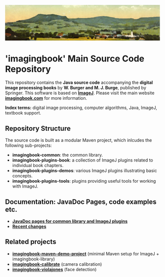 ![frankenburg-1918-960x200k.png](docs/img/443892583-frankenburg-1918-960x200k.png)

# 'imagingbook' Main Source Code Repository

This repository contains the **Java source code** accompanying the 
**digital image processing books** by **W. Burger and M. J. Burge**, 
published by Springer. This software is based on **[ImageJ](http://rsbweb.nih.gov/ij/index.html)**.
Please visit the main website **[imagingbook.com](https://imagingbook.com/)** for more information.

**Index terms:** digital image processing, computer algorithms, Java, ImageJ, textbook support.

## Repository Structure

The source code is built as a modular Maven project, which inlcudes the following sub-projects:

* **imagingbook-common**: the common library.
* **imagingbook-plugins-book**: a collection of ImageJ plugins related to individual book chapters.
* **imagingbook-plugins-demos**: various ImageJ plugins illustrating basic concepts.
* **imagingbook-plugins-tools**: plugins providing useful tools for working with ImageJ.

## Documentation: JavaDoc Pages, code examples etc.

* [**JavaDoc pages for common library and ImageJ plugins**](https://imagingbook.github.io/imagingbook-doc/)
* [**Recent changes**](CHANGES.md)


## Related projects

* **[imagingbook-maven-demo-project](https://github.com/imagingbook/imagingbook-maven-demo-project)** (minimal Maven setup for ImageJ + imagingbook-library)
* **[imagingbook-calibrate](https://github.com/imagingbook/imagingbook-calibrate)** (camera calibration)
* **[imagingbook-violajones](https://github.com/imagingbook/imagingbook-violajones)** (face detection)
